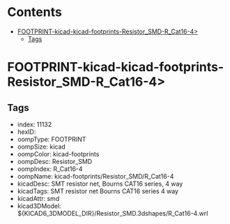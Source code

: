 



Contents
========

* [FOOTPRINT-kicad-kicad-footprints-Resistor_SMD-R_Cat16-4>](#footprint-kicad-kicad-footprints-resistor_smd-r_cat16-4)
	* [Tags](#tags)

# FOOTPRINT-kicad-kicad-footprints-Resistor_SMD-R_Cat16-4>

## Tags

- index: 11132
- hexID: 
- oompType: FOOTPRINT
- oompSize: kicad
- oompColor: kicad-footprints
- oompDesc: Resistor_SMD
- oompIndex: R_Cat16-4
- oompName: kicad-footprints/Resistor_SMD/R_Cat16-4
- kicadDesc: SMT resistor net, Bourns CAT16 series, 4 way
- kicadTags: SMT resistor net Bourns CAT16 series 4 way
- kicadAttr: smd
- kicad3DModel: ${KICAD6_3DMODEL_DIR}/Resistor_SMD.3dshapes/R_Cat16-4.wrl
